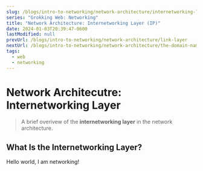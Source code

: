 ```yaml
---
slug: /blogs/intro-to-networking/network-architecture/internetworking-layer
series: "Grokking Web: Networking"
title: "Network Architecture: Internetworking Layer (IP)"
date: 2024-01-03T20:39:47-0600
lastModified: null
prevUrl: /blogs/intro-to-networking/network-architecture/link-layer
nextUrl: /blogs/intro-to-networking/network-architecture/the-domain-name-system
tags:
  - web
  - networking
---
```


# Network Architecutre: Internetworking Layer
> A brief overivew of the **internetworking layer** in the
> network architecture.

## What Is the Internetworking Layer?
Hello world, I am networking!
